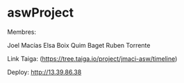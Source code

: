 # aswProject

Membres:

Joel Macías 
Elsa Boix
Quim Baget
Ruben Torrente

Link Taiga: (https://tree.taiga.io/project/jmaci-asw/timeline)

Deploy: http://13.39.86.38
